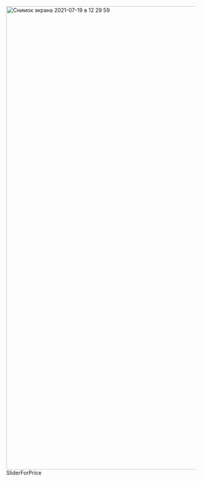 <img width="1233" alt="Снимок экрана 2021-07-19 в 12 29 59" src="https://user-images.githubusercontent.com/64588396/126144723-ae7484e8-e0e8-42e7-b300-ab2568535209.png">
SliderForPrice
